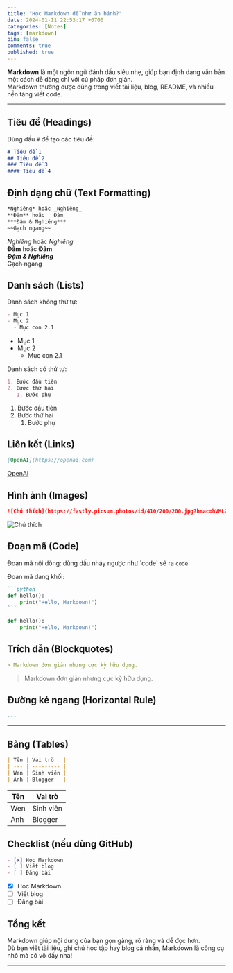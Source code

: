 ```yaml
---
title: "Học Markdown dễ như ăn bánh?"
date: 2024-01-11 22:53:17 +0700
categories: [Notes]
tags: [markdown]
pin: false
comments: true
published: true
---
```


**Markdown** là một ngôn ngữ đánh dấu siêu nhẹ, giúp bạn định dạng văn bản một cách dễ dàng chỉ với cú pháp đơn giản.  
Markdown thường được dùng trong viết tài liệu, blog, README, và nhiều nền tảng viết code.

---

## Tiêu đề (Headings)

Dùng dấu `#` để tạo các tiêu đề:

```markdown
# Tiêu đề 1
## Tiêu đề 2
### Tiêu đề 3
#### Tiêu đề 4
```

## Định dạng chữ (Text Formatting)

```markdown
*Nghiêng* hoặc _Nghiêng_  
**Đậm** hoặc __Đậm__  
***Đậm & Nghiêng***  
~~Gạch ngang~~
```

*Nghiêng* hoặc _Nghiêng_  
**Đậm** hoặc __Đậm__  
***Đậm & Nghiêng***  
~~Gạch ngang~~

## Danh sách (Lists)

Danh sách không thứ tự:

```markdown
- Mục 1
- Mục 2
  - Mục con 2.1
```

- Mục 1
- Mục 2
  - Mục con 2.1

Danh sách có thứ tự:

```markdown
1. Bước đầu tiên  
2. Bước thứ hai  
   1. Bước phụ
```

1. Bước đầu tiên  
2. Bước thứ hai  
   1. Bước phụ

## Liên kết (Links)

```markdown
[OpenAI](https://openai.com)
```

[OpenAI](https://openai.com)

## Hình ảnh (Images)

```markdown
![Chú thích](https://fastly.picsum.photos/id/410/200/200.jpg?hmac=hVMLZXpDnTKOed7U0eNRwQvhs6LRl-g0XjEFRs4V3cU)
```

![Chú thích](https://fastly.picsum.photos/id/410/200/200.jpg?hmac=hVMLZXpDnTKOed7U0eNRwQvhs6LRl-g0XjEFRs4V3cU)

## Đoạn mã (Code)

Đoạn mã nội dòng: dùng dấu nháy ngược như \`code\` sẽ ra `code`

Đoạn mã dạng khối:

````markdown
```python
def hello():
    print("Hello, Markdown!")
```
````

```python
def hello():
    print("Hello, Markdown!")
```

## Trích dẫn (Blockquotes)

```markdown
> Markdown đơn giản nhưng cực kỳ hữu dụng.
```

> Markdown đơn giản nhưng cực kỳ hữu dụng.

## Đường kẻ ngang (Horizontal Rule)

```markdown
---
```

---

## Bảng (Tables)

```markdown
| Tên | Vai trò   |
| --- | --------- |
| Wen | Sinh viên |
| Anh | Blogger   |
```

| Tên | Vai trò   |
| --- | --------- |
| Wen | Sinh viên |
| Anh | Blogger   |


## Checklist (nếu dùng GitHub)

```markdown
- [x] Học Markdown
- [ ] Viết blog
- [ ] Đăng bài
```

- [x] Học Markdown
- [ ] Viết blog
- [ ] Đăng bài

## Tổng kết

Markdown giúp nội dung của bạn gọn gàng, rõ ràng và dễ đọc hơn.  
Dù bạn viết tài liệu, ghi chú học tập hay blog cá nhân, Markdown là công cụ nhỏ mà có võ đấy nha!

---

